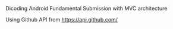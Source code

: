 Dicoding Android Fundamental Submission with MVC architecture 

Using Github API from https://api.github.com/
